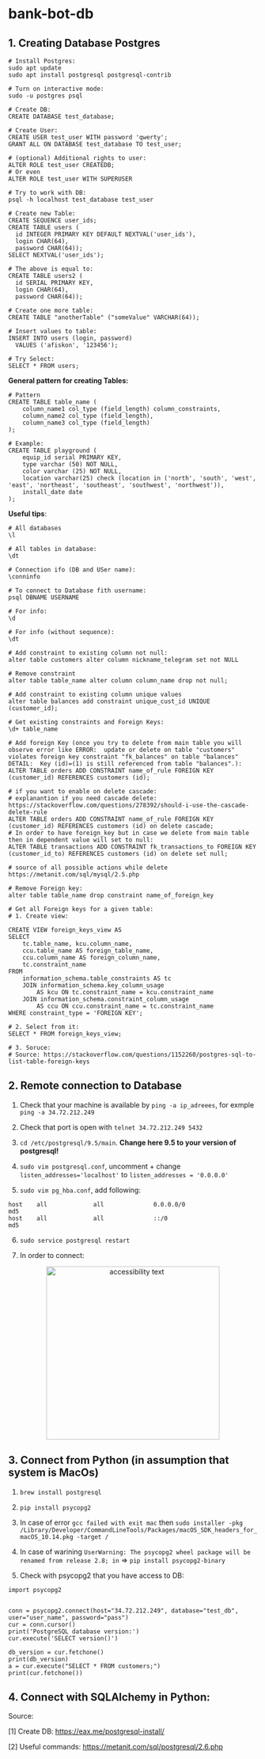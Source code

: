 # bank-bot-db

## 1. Creating Database Postgres

```
# Install Postgres:
sudo apt update
sudo apt install postgresql postgresql-contrib

# Turn on interactive mode:
sudo -u postgres psql

# Create DB:
CREATE DATABASE test_database;

# Create User:
CREATE USER test_user WITH password 'qwerty';
GRANT ALL ON DATABASE test_database TO test_user;

# (optional) Additional rights to user:
ALTER ROLE test_user CREATEDB;
# Or even
ALTER ROLE test_user WITH SUPERUSER

# Try to work with DB:
psql -h localhost test_database test_user

# Create new Table:
CREATE SEQUENCE user_ids;
CREATE TABLE users (
  id INTEGER PRIMARY KEY DEFAULT NEXTVAL('user_ids'),
  login CHAR(64),
  password CHAR(64));
SELECT NEXTVAL('user_ids');

# The above is equal to:
CREATE TABLE users2 (
  id SERIAL PRIMARY KEY,
  login CHAR(64),
  password CHAR(64));
   
# Create one more table: 
CREATE TABLE "anotherTable" ("someValue" VARCHAR(64));

# Insert values to table: 
INSERT INTO users (login, password)
  VALUES ('afiskon', '123456');
  
# Try Select:
SELECT * FROM users;
```

**General pattern for creating Tables:**
```
# Pattern
CREATE TABLE table_name (
    column_name1 col_type (field_length) column_constraints,
    column_name2 col_type (field_length),
    column_name3 col_type (field_length)
);

# Example:
CREATE TABLE playground (
    equip_id serial PRIMARY KEY,
    type varchar (50) NOT NULL,
    color varchar (25) NOT NULL,
    location varchar(25) check (location in ('north', 'south', 'west', 'east', 'northeast', 'southeast', 'southwest', 'northwest')),
    install_date date
);
```

**Useful tips**:
```
# All databases
\l

# All tables in database:
\dt

# Connection ifo (DB and USer name):
\conninfo

# To connect to Database fith username:
psql DBNAME USERNAME

# For info:
\d

# For info (without sequence):
\dt

# Add constraint to existing column not null: 
alter table customers alter column nickname_telegram set not NULL

# Remove constraint 
alter table table_name alter column column_name drop not null;

# Add constraint to existing column unique values
alter table balances add constraint unique_cust_id UNIQUE (customer_id);

# Get existing constraints and Foreign Keys: 
\d+ table_name

# Add foreign Key (once you try to delete from main table you will observe error like ERROR:  update or delete on table "customers" violates foreign key constraint "fk_balances" on table "balances"
DETAIL:  Key (id)=(1) is still referenced from table "balances".):
ALTER TABLE orders ADD CONSTRAINT name_of_rule FOREIGN KEY (customer_id) REFERENCES customers (id);

# if you want to enable on delete cascade:
# explanantion if you need cascade delete: https://stackoverflow.com/questions/278392/should-i-use-the-cascade-delete-rule
ALTER TABLE orders ADD CONSTRAINT name_of_rule FOREIGN KEY (customer_id) REFERENCES customers (id) on delete cascade;
# In order to have foreign_key but in case we delete from main table then in dependent value will set to null:
ALTER TABLE transactions ADD CONSTRAINT fk_transactions_to FOREIGN KEY (customer_id_to) REFERENCES customers (id) on delete set null;

# source of all possible actions while delete https://metanit.com/sql/mysql/2.5.php

# Remove Foreign key:
alter table table_name drop constraint name_of_foreign_key

# Get all Foreign keys for a given table:
# 1. Create view:

CREATE VIEW foreign_keys_view AS
SELECT
    tc.table_name, kcu.column_name,
    ccu.table_name AS foreign_table_name,
    ccu.column_name AS foreign_column_name,
    tc.constraint_name
FROM
    information_schema.table_constraints AS tc
    JOIN information_schema.key_column_usage
        AS kcu ON tc.constraint_name = kcu.constraint_name
    JOIN information_schema.constraint_column_usage
        AS ccu ON ccu.constraint_name = tc.constraint_name
WHERE constraint_type = 'FOREIGN KEY';

# 2. Select from it:
SELECT * FROM foreign_keys_view;

# 3. Soruce:
# Source: https://stackoverflow.com/questions/1152260/postgres-sql-to-list-table-foreign-keys

```



## 2. Remote connection to Database

1. Check that your machine is available by `ping -a ip_adreees`, for exmple `ping -a 34.72.212.249`

2. Check that port is open with `telnet 34.72.212.249 5432`

3. `cd /etc/postgresql/9.5/main`. **Change here 9.5 to your version of postgresql!**

4. `sudo vim postgresql.conf`, uncomment + change `listen_addresses='localhost'` to `listen_addresses = '0.0.0.0'`

5. `sudo vim pg_hba.conf`, add following: 
```
host    all             all              0.0.0.0/0                       md5
host    all             all              ::/0                            md5
```

6. `sudo service postgresql restart`

7. In order to connect:

<p align="center">
  <img src="https://i.ibb.co/Ph7vCsJ/Screen-Shot-2020-07-03-at-12-48-07-PM.png" width="350" alt="accessibility text">
</p>

## 3. Connect from Python (in assumption that system is MacOs)

1. `brew install postgresql`

2. `pip install psycopg2`

3. In case of error `gcc failed with exit mac` then `sudo installer -pkg /Library/Developer/CommandLineTools/Packages/macOS_SDK_headers_for_macOS_10.14.pkg -target /`

4. In case of warining `UserWarning: The psycopg2 wheel package will be renamed from release 2.8; in` => ` pip install psycopg2-binary `

5. Check with psycopg2 that you have access to DB: 

```
import psycopg2


conn = psycopg2.connect(host="34.72.212.249", database="test_db", user="user_name", password="pass")
cur = conn.cursor()
print('PostgreSQL database version:')
cur.execute('SELECT version()')

db_version = cur.fetchone()
print(db_version)
a = cur.execute("SELECT * FROM customers;")
print(cur.fetchone())
```

## 4. Connect with SQLAlchemy in Python:


Source: 

[1] Create DB: https://eax.me/postgresql-install/

[2] Useful commands: https://metanit.com/sql/postgresql/2.6.php
